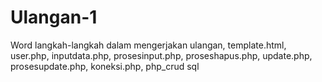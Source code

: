 # Ulangan-1
Word langkah-langkah dalam mengerjakan ulangan, template.html, user.php, inputdata.php, prosesinput.php, proseshapus.php, update.php, prosesupdate.php, koneksi.php, php_crud sql
